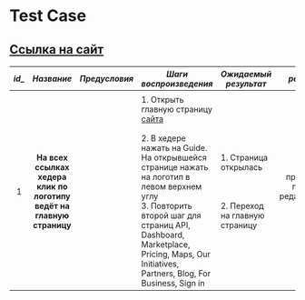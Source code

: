 # Test Case
## [<span>Ссылка на сайт</span>](https://openweathermap.org/)
|***id_***|    ***Название***   |***Предусловия***|***Шаги воспроизведения***|***Ожидаемый результат***|***результат***|***Скриншот***|
|:--:|:--:|:--:|--|-|:--:|:--:|
|         |              |                 |                          |                         |                           ||
|  1  |**На всех ссылках хедера клик по логотипу ведёт на главную страницу**||1. Открыть главную страницу [<span>сайта</span>](https://openweathermap.org/)<br><br>2. В хедере нажать на Guide. На открывшейся странице нажать на логотип в левом верхнем углу<br>3. Повторить второй шаг для страниц <span>API, Dashboard, Marketplace, Pricing, Maps, Our Initiatives, Partners, Blog, For Business, Sign in|1. Страница открылась <br><br><br><br> 2. Переход на главную страницу | пройден/не пройден редактировать поле|![logo](https://github.com/SGsolod/Test_case/blob/development/test_case/images/Screenshot.png)|

